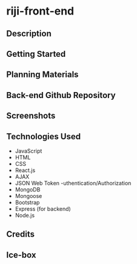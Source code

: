 # riji-front-end

## Description 

## Getting Started

## Planning Materials

## Back-end Github Repository

## Screenshots

## Technologies Used
- JavaScript
- HTML
- CSS
- React.js
- AJAX
- JSON Web Token -uthentication/Authorization
- MongoDB
- Mongoose
- Bootstrap
- Express (for backend)
- Node.js

## Credits

## Ice-box